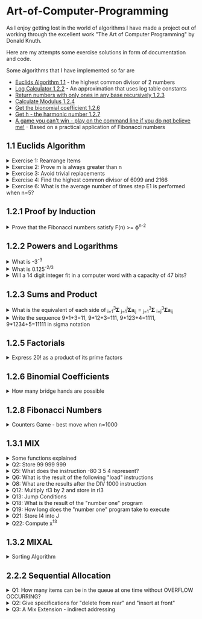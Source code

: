 # Art-of-Computer-Programming
As I enjoy getting lost in the world of algorithms I have made a project out of working through the excellent work "The Art of Computer Programming" by Donald Knuth.

Here are my attempts some exercise solutions in form of documentation and code.

Some algorithms that I have implemented so far are 
* [Euclids Algorithm 1.1](/exercises/chapter_1/one/euclids_algorithm.py) - the highest common divisor of 2 numbers
* [Log Calculator 1.2.2](/exercises/chapter_1/two/log_calculator.py) - An approximation that uses log table constants
* [Return numbers with only ones in any base recursively 1.2.3](/exercises/chapter_1/two/only_ones.py)
* [Calculate Modulus 1.2.4](/exercises/chapter_1/two/calculate_modulus.py)
* [Get the bionomial coefficient 1.2.6](/exercises/chapter_1/two/binomial_coefficients.py)
* [Get h - the harmonic number 1.2.7](exercises/chapter_1/two/harmonic_numbers.py)
* [A game you can't win - play on the command line if you do not believe me!](applications/counters_game.py) - Based on a practical application of Fibonacci numbers
## 1.1 Euclids Algorithm
<details>
  <summary>Exercise 1: Rearrange Items</summary>
  
  **Rearrange a, b, c, d to b, c, d, a**  
  e <-- b (a, b, c, d, b)  
  b <-- c (a, c, c, d, b)  
  c <-- d (a, c, d, d, b)  
  d <-- a (a, c, d, a, b)
  a <-- e (b, c, d, a)
</details>  

<details>
  <summary>Exercise 2: Prove m is always greater than n</summary>
  
**Prove m is always greater than n (except first iteration)**    

**Euclids Algorithm**  
E0: If m < n, exchange m <--> n  
E1: Divide m by n and let r be the remainder  
E2:  if r = 0 return n  
E3: Set m <- n, n <- r 

**Constraints**  
* n cannot be 1 as there would be no remainder  
* m and n cannot be equal as there would be no remainder  

**Attempted Solution**  
* r = m % n  
* We set m < n and n < r  
* This equals m < n and n < m % n 
* Whatever the value of n, m must be greater than m % n  
* m > m % n
</details>

<details>
<summary>Exercise 3: Avoid trivial replacements</summary>

  **Avoid Trivial Replacements**  

  **Attempted Solution**  
  Algorithm F - this looks like recursion
  * If m % n = 0 return n (Iteration 1)
  * If n % (m % n) = 0 return m % n (Iteration 2)
  * If (m % n) % (n % (m % n)) = 0 return n % (m % n) (Iteration 3)
  * If (n % (m % n)) % ((m % n) % (n % (m % n))) = 0 return (m % n) % (n % (m % n)) (Iteration 4)  

  The whole expression becomes the second arg  
  The second part of the expression, after the first modulus sign, becomes the first arg  

  So I seem to have overcomplicated this one...
  I have created a [recursive solution]("/exercises/chapter_1/one/euclids_algorithm") based on this
</details>


<details>
<summary>Exercise 4: Find the highest common divisor of 6099 and 2166</summary>

  **Find the highest common divisor of 6099 and 2166**  
  m=6099, n=2166
  * E1: r=1767
  * E2: False
  * E3: m=2166, n=1767
  * E1: r=399
  * E2: False
  * E3: m=1767, n=399
  * E1: r=171
  * E2: False
  * E3: m=399, n=171
  * E1: r=57
  * E2: False
  * E3: m=171, n=57
  * E2: True  

**Solution: 57**
</details>

<details>
<summary>Exercise 6: What is the average number of times step E1 is performed when n=5?</summary>

m=1 -> 1  
m=2 -> 2  
m=3 -> 3  
m=4 -> 2  
m=5 -> 1  
m=6 -> 2  
m=7 -> 3  
m=8 -> 4  
m=9 -> 3  
m=10 -> 1  
m=11 -> 2  
m=12 -> 3  
m=13 -> 4  
m=14 -> 3  
m=15 -> 1  
m=16 -> 2  
m=17 -> 3  
m=18 -> 4  
m=19 -> 3  
m=20 -> 1  

Average = 48 / 20 = 2.4
Check solution using the [recursive function]("/exercises/chapter_1/one/exercise_six").  
Setting m to 1,000,000 can be run in a reasonable time with the answer of 2.599996.  
This is very close to 2.6  

**Solution: 2.6**
</details>

## 1.2.1 Proof by Induction
<details>
<summary>Prove that the Fibonacci numbers satisfy F(n) >= ϕ<sup>n-2</sup></summary>

Where:

* ϕ = (1 + √5) / 2  
* 1 + ϕ = ϕ<sup>2</sup>   

Test:
* F<sub>(1)</sub> = 1
* F<sub>(1)</sub> >= ϕ<sup>n-2</sup> = ϕ<sup>-1</sup>
* 1 >= ϕ<sup>-1</sup>
* 1 >= 1 / ϕ
* ϕ >= 1 (Multiply by ϕ)
* (1 + √5) / 2 >= 1 (Sub real value for ϕ)
* 1 + √5 >= 2
* √5 >= 1 (Test is True)

Assert:
* F<sub>(n)</sub> >= ϕ<sup>n-2</sup>
* So F<sub>(n+1)</sub> >= ϕ<sup>n-1</sup>
* And F<sub>(n-1)</sub> >= ϕ<sup>n-3</sup>

Prove:
* F<sub>(n+1)</sub> >= F<sub>(n-1)</sub> + F<sub>(n)</sub> (The next in the sequence adds the previous 2 numbers)
* F<sub>(n+1)</sub> >= ϕ<sup>n-3</sup> + ϕ<sup>n-2</sup> (Substitute for the phi)
* ϕ<sup>n-3</sup> + ϕ<sup>n-2</sup> = ϕ<sup>n-3</sup>(1 + ϕ)
* ϕ<sup>n-3</sup>(1 + ϕ) = ϕ<sup>n-3</sup>(ϕ<sup>2</sup>) (As 1 + ϕ = ϕ<sup>2</sup>)
* ϕ<sup>n-3</sup>(ϕ<sup>2</sup>) = ϕ<sup>n-1</sup>
* ϕ<sup>n-3</sup> + ϕ<sup>n-2</sup> = ϕ<sup>n-1</sup>
* F<sub>(n+1)</sub> >= ϕ<sup>n-1</sup>
* F<sub>(n)</sub> >= ϕ<sup>n-2</sup> - **Proof is Correct**

</details>

## 1.2.2 Powers and Logarithms
<details>
<summary>What is -3<sup>-3</sup></summary>

-3<sup>-3</sup> = -1/3<sup>3</sup> = **1/27**
</details>

<details>
<summary>What is 0.125<sup>-2/3</sup></summary>

* 0.125<sup>-2/3</sup> = (1/8)<sup>-2/3</sup>
* (1/8)<sup>-2/3</sup> = <sup>3</sup>√(1/8)<sup>2</sup>
* <sup>3</sup>√(1/8)<sup>2</sup> = 1 / (1/2)<sup>2</sup>
* 1 / (1/2)<sup>2</sup> = 1 / (1/4)
* 1 / (1/4) = **4**
</details>

<details>
<summary>Will a 14 digit integer fit in a computer word with a capacity of 47 bits?</summary>

Let us assume that the 14 digit integer is going be at its max value.  
This would make the integer have a value of 99,999,999,999,999 or 9.9 * 10<sup>13</sup>  
Lets call this integer *i*   
Mathematically this question is asking is 47 >= log<sub>2</sub>(i)?  
We could ask what is the max value that a 47 bit integer will hold?  
This is simple to answer as it is 2<sup>47</sup> which is 1.4 * 10<sup>14</sup>  
The max allowed value of 1.4 * 10<sup>14</sup> is much greater than 9.9 * 10<sup>13</sup>  
Therefore **Yes the 14 digit integer will fit into a 47 bit value**
</details>

## 1.2.3 Sums and Product
<details>
<summary>What is the equivalent of each side of <sub>i=1</sub><sup>3</sup>𝚺 <sub>j=1</sub><sup>i</sup>𝚺a<sub>ij</sub> = <sub>j=1</sub><sup>3</sup>𝚺 <sub>i=j</sub><sup>3</sup>𝚺a<sub>ij</sub></summary>

We are dealing with a loop within a loop. However, the inner loop is either reduced or incremented by an iteration each time the outer loop iterates.  

**LHS** - <sub>i=1</sub><sup>3</sup>𝚺 <sub>j=1</sub><sup>i</sup>𝚺a<sub>ij</sub>
* i=1 j=1 11 (next j gets reset, i gets incremented)
* i=2 j=1 21
* i=2 j=2 22 (next j gets reset, i gets incremented)
* i=3 j=1 31
* i=3 j=2 32
* i=3 j=3 33 (now both loops end)  

**LHS** = a<sub>11</sub> + (a<sub>21</sub> + a<sub>22</sub>) + (a<sub>31</sub> + a<sub>32</sub> + a<sub>33</sub>)

**RHS** - <sub>j=1</sub><sup>3</sup>𝚺 <sub>i=j</sub><sup>3</sup>𝚺a<sub>ij</sub>
* i=1 j=1 11
* i=2 j=1 21
* i=3 j=1 31 (j gets incremented, i gets reset to j)
* i=2 j=2 22
* i=3 j=2 32 (j gets incremented, i gets reset to j)
* i=3 j-3 33 (now both loops end)  

**RHS** = (a<sub>11</sub> + a<sub>21</sub> + a<sub>31</sub>) + (a<sub>22</sub> + a<sub>32</sub>) + a<sub>33</sub>  

**RHS == LHS**
</details>

<details>
<summary>Write the sequence 9*1+3=11, 9*12+3=111, 9*123+4=1111, 9*1234+5=11111 in sigma notation</summary>

If we were solving this in programming then we could use string parsing. However, a mathematical solution is more elegant.  

I have taken the authors solutions here and applied them to the case of n=4.

General formulae for base 10 is 9 <sub>k=0</sub><sup>n</sup>𝚺(n-k)10<sup>k</sup> + (n+1)  
Note that the multiplication by 9 and the addition of 5 is done on the result of the sum.  

Where n=4:  
9 <sub>k=0</sub><sup>4</sup>𝚺(4-k)10<sup>k</sup> + 5  

Summation loop as follows:
* k<sub>0</sub> = (4-0)10<sup>0</sup> = 4*1 = 4
* k<sub>1</sub> = (4-1)10<sup>1</sup> = 3*10 = 30
* k<sub>2</sub> = (4-2)10<sup>2</sup> = 2*100 = 200
* k<sub>3</sub> = (4-3)10<sup>3</sup> = 1*1000 = 1000
* k<sub>4</sub> = (4-4)10<sup>3</sup> = 0*10000 = 0

Sum total: 1000 + 200 + 30 + 4 = 1234  
Multiply by 9: 1234 * 9 = 11106  
Add 5: 11106 + 5 = 11111

It works for base 2 also!
General formulae for any base is...  
(b-1)<sub>k=0</sub><sup>n</sup>𝚺(n-k)b<sup>k</sup> + (n+1)  
So for base 2 we get  
(1)<sub>k=0</sub><sup>n</sup>𝚺(n-k)2<sup>k</sup> + (n+1)  
The multiplier is not needed in this case  
<sub>k=0</sub><sup>n</sup>𝚺(n-k)2<sup>k</sup> + (n+1)

Take n = 4 in base 2  
<sub>k=0</sub><sup>n</sup>𝚺(2-k)2<sup>2</sup> + 5  
* k<sub>0</sub> = (4-0)2<sup>0</sup> = 4*1 = 4
* k<sub>1</sub> = (4-1)2<sup>1</sup> = 3*2 = 6
* k<sub>2</sub> = (4-2)2<sup>2</sup> = 2*4 = 8
* k<sub>3</sub> = (4-3)2<sup>3</sup> = 1*8 = 8
* k<sub>4</sub> = (4-4)2<sup>3</sup> = 0*16 = 0

Sum total: 4 + 6 + 8 + 8 = 26  
Multiplier is 1 so nothing to do here    
Add 5: 26 + 5 = 31  which is 32 - 1   
This gives us 100000 - 1 = 11111 in binary

However, this notation can be simplified  
(b-1)<sub>k=0</sub><sup>n</sup>𝚺(n-k)b<sup>k</sup> + (n+1) = <sub>k=0</sub><sup>n</sup>𝚺 b<sup>k</sup>  
Does the new notation work?  
Let us try n=4 in base 2.  
<sub>k=0</sub><sup>n</sup>𝚺 b<sup>k</sup> = 2<sup>0</sup> + 2<sup>1</sup> + 2<sup>2</sup> + 2<sup>3</sup> + 2<sup>4</sup> = 1 + 2 + 4 + 8 + 16 = 31  
Base 10 is also simple = 1 + 10 + 100 + 1000 + 10000 = 11111

So with this simpler notation we get the same result in both base 2 and base 10

A recursive version of this algorithm can be found [here](/exercises/chapter_1/two/only_ones.py) 
</details>

## 1.2.5 Factorials
<details>
<summary>Express 20! as a product of its prime factors</summary>

20! = <sub>k>0</sub>𝚺 floor(20 / p<sup>k</sup>) for each prime factor  
Primes up to 20 = 2, 3, 5, 7, 11, 13, 17, 19  
As the 11, 13, 17 and 19 result in 1 by this sequence then we don't need to do any futher calculations for these numbers.  
We simply need to multiply the result by 11 * 13 * 17 * 19
* 20! as 2: <sub>k>0</sub>𝚺 floor(20 / 2<sup>k</sup>)
  * floor(20/2<sup>1</sup>) + floor(20/2<sup>2</sup>) + floor(20/2<sup>3</sup>) + floor(20/2<sup>4</sup>)
  * 10 + 5 + 2 + 1
  * 2<sup>18</sup>
* 20! as 3: <sub>k>0</sub>𝚺 floor(20 / 3<sup>k</sup>)
  * floor(20/3<sup>1</sup>) + floor(20/3<sup>2</sup>)
  * 6 + 2
  * 3<sup>8</sup>
* 20! as 5: <sub>k>0</sub>𝚺 floor(20 / 5<sup>k</sup>)
  * floor(20/5<sup>1</sup>)
  * 4
  * 5<sup>4</sup>
* 20! as 7: <sub>k>0</sub>𝚺 floor(20 / 7<sup>k</sup>)
  * floor(20/7<sup>1</sup>)
  * 2
  * 7<sup>2</sup>  

#### 20! = 2<sup>18</sup> * 3<sup>8</sup> * 5<sup>4</sup> * 7<sup>2</sup> * 11 * 13 * 17 * 19
```python
import math

2**18 * 3**8 * 5**4 * 7**2 * 11 * 13 * 17 * 19 == math.factorial(20)
```
```shell
Out[3]: True
```
</details>

## 1.2.6 Binomial Coefficients
<details>
<summary>How many bridge hands are possible</summary>

This is calculated using the formulae n! / (k! * (n-k)!)

We can take each factorial expression n, k and n-k and calculate it as a product of prime factors.  
Once that has been done each exponential expression can either be multiplied or divided out.   
The final result can be seen [here](/exercises/chapter_1/two/binomial_coefficients.py)
```python
{2: 4, 5: 2, 7: 2, 17: 1, 23: 1, 41: 1, 43: 1, 47: 1}
```
2<sup>4</sup> * 5<sup>2</sup> * 7<sup>2</sup> * 17 * 23 * 41 * 43 * 47  
Resulting in **635 013 559 600**
</details>

## 1.2.8 Fibonacci Numbers
<details>
<summary>Counters Game - best move when n=1000</summary>

Rules - for 2 players
* There is a pile containing n counters. 
* The first player removes any number of counters, leaving at least one.  
* Each player must take at least one counter.
* Each player can take a maximum of 2 times the counters that the previous player took.

Let us imagine that there are 11 counters to start with.  

We shall assume that neither player wants to face certain loss.  
Therefore, their options shall be restricted to < CEIL(n/3)  

A summary of such a game make look like this:  

RC = Remaining Counters

| Turn | Player A | Options | RC  | Player B | Options | RC  |
|------|----------|---------|-----|----------|---------|-----|
| 0    | -        |         |     | -        |         | 11  |
| 1    | 3        | 1 2 3   | 8   | 1        | 1 2     | 7   |
| 2    | 2        | 1 2     | 5   | 1        | -       | 4   |
| 3    | 1        | -       | 3   | 1        | -       | 2   |
| 4    | 2        | -       | 0   |          |         |     |

This worked out pretty well for Player A. Only in their first turn did player B have any choice!  

Player B could have selected 2 counters.   
However, that would have left player A able to take a single counter from the 6 remaining, still leaving 5 counters for player B - ensuring victory!  

What if there are 15 counters? How many counters should Player A take?  
What are the max counters? max = CEIL(n/3) - 1 = 4.  
* This makes sense because if Player A took 5 counters player B would simply take 10 thus winning the game.  
* If Player A took 4 counters this would leave 11, which as we can see from our previous table allows player B certain victory.  
* What if Player A tries to always leave a fibonacci number of counters for his opponent?  
* At no time must he leave his opponent in a position to leave a fibonacci number of counters for him.  
* Options for Player A will be restricted with these rules in mind  

| Turn | Player A | Options | RC  | Player B | Options | RC  |
|------|----------|---------|-----|----------|---------|-----|
| 0    | -        |         |     | -        |         | 15  |
| 1    | 2        | -       | 13  | 4        | 1 2 3 4 | 9   |
| 2    | 1        | -       | 8   | 1        | 1 2     | 7   |
| 3    | 2        | -       | 5   | 1        | -       | 4   |
| 4    | 1        | -       | 3   | 1        | -       | 2   |
| 5    | 2        | -       | 0   |          |         |     |

Player A wins again! We note on turn 2 Player B could have chosen 2 counters.  
Player A Would then have taken 1 counter on turn 3 leaving the game in the same state.  
What about turn 1? Player B could have chosen 1, 2 or 3 instead. 
* Player B chooses 3, RC=10, Player A chooses 2. No difference.
* Player B chooses 2, RC=11, Player A chooses 3. No difference.
* Player B chooses 1, RC=12
  * Player A much choose 1. 
  * Choosing 2 would allow his opponent to leave him with a fibonacci number of counters.
  * RC=11. Now Player B can choose 1 or 2.  
  * If Player B leaves 10 counters Player A will choose 2 and leave 8.  
  * If Player B leaves 9 counters Player A will choose 1 and leave 8.
  * Either way certain victory follows for Player A.

What if there are 1000 counters. What move should Player A make?  
* max = CEIL(n/3) - 1
* n/3 = 333.33333...
* CEIL(333.333) = 334
* max = 333  

The most counters' player A can take is 333.  
* Player A must leave at least 1000 - 333 counters = 667
* The first Fibonacci number after 667 is 987.
* Player A must take **13 counters** for his first move
</details>

## 1.3.1 MIX 
<details>
<summary>Some functions explained</summary>

Some of the more complex functions are explained here in detail
<details>
<summary>CHAR</summary>

* Contents of rA is turned into a 10 byte code. 
  * Take our example of register A storing the number 10000.
  * 0 has a character code of 30
  * 1 has a character code of 31
  * rA would store 0's
    * This would equal 30 30 30 30 30
  * rX would store the string representation of 10000
    * This would equal 31 30 30 30 30
</details>

<details>
<summary>MOVE</summary>

* MOVE -1,1(1)
* MOVE x,y(z)
* x is the source memory address. The contents are copied to the memory address held in rI1
  * This is hard set to rI1 and is not changed by any of the variables x, y, z
* y is the index register and therefore must be between 1 and 6. 
  * The contents of the Index register are added to the source memory address
  * In our example y=1 which means the contents or rI1 are added to the initial memory location of -1
  * As rI1 held the address of 2 the source memory address is modified to memory location 1.
  * Therefore, the contents of 1 (0/NOP) is copied to 2
  * rI1 is then incremented by 1
* z is the number of operations or copies that are carried out
</details>

<details>
<summary>NUM</summary>

* 1000010000 is assumed to be a number in string text. 
* We may see this in modern programming languages as "1000010000"
* Each Byte in MIX can contain 6 bits allowing a maximum of 64 values
  * This allows for 0 - 63 in binary 000000 to 111111
* Each word can store 6 bytes 
  * This allows for the +/- sign and 5 bytes
    * [+][0][0][0][0][63] would simply be 63
    * [+][0][0][0][1][0] would be 64 as we have used the next byte
    * [+][0][0][1][0][0] would be 64<sup>2</sup> or 3969
    * Therefore, each byte can allow a maximum of 64<sup>i</sup> values
    * [+][64<sup>4</sup>][64<sup>4</sup>][64<sup>3</sup>][64<sup>2</sup>][64<sup>1</sup>] represent the max values depending on position
* To turn manually "1000010000" into a numeric value that MIX can understand we have to find the log base 2 of this number
* log<sub>2</sub>1000010000 = ~29.897
  * 64 = 2<sup>6</sup> and so log<sub>64</sub>1000010000 = 29.897 / 6 = ~4.98
  * If this was over 5 we would not be able to store it
    * In this case MIX stores the remainder
  * We know now all bytes are required including the first one that represents 64<sup>4</sup>
  * 1000010000 / 64<sup>4</sup> = ~59.6
  * floor(59.6) = 59
  * **The first byte is 59**
* Calculating the second byte
  * We now need the remainder
  * 1000010000 - (59 * 64<sup>4</sup>) = 10154256
  * 10154256 / 64<sup>3</sup> = ~38.74
  * floor(38.74) = 38
  * **The second byte is 38**
* Calculating the third byte
  * 10154256 - (38 * 64<sup>3</sup>) = 192784
  * 192784 / 64<sup>2</sup> = ~47.07
  * **The third byte is 47**
* Calculating the fourth byte
  * 192784 - (47 * 64<sup>2</sup>) = 272
  * 272 / 64 = 4.25
  * **The fourth byte is 4**
* Calculating the fifth byte
  * 272 - (4 * 64) = 16
  * **The fifth byte is 16**
* Register A is left with 59 38 47 4 16 after the conversion
</details>
</details>

<details>
<summary>Q2: Store 99 999 999</summary>

Each byte has a maximum value of 64.  
The max value that can be stored in each of the 5 cells is 63 * the following powers of 64: 64<sup>4</sup> 64<sup>3</sup> 64<sup>2</sup> 64<sup>1</sup> 64<sup>0</sup>  
log<sub>2</sub>99 999 999 = ~26.58  
* 64 = 2<sup>6</sup>
* 26.58 / 6 = 4.43
* Now we know we need 5 bytes to store this number
  * 99 999 999 / 64<sup>4</sup>(16777216) = ~5.96
  * The first byte is 5
  * Remainder = 99999999 - (5 * 64<sup>4</sup>) = 16 113 919
  * 16 113 919 / 64<sup>3</sup>(262144) = ~61.47
  * The second byte is 61
  * Remainder = 16113919 - (61 * 64<sup>3</sup>) = 123135
  * 123135 / 64<sup>2</sup>(4096) = ~30.06
  * The third byte is 30
  * Remainder = 123135 - 30 * 64<sup>2</sup> = 255
  * 255 / 64 = ~3.98
  * The fourth byte is 3
  * Remainder = 255 - (3*64) = 63
  * The firth byte is 63
* Therefore, 99 999 999 can be represented by +5 61 30 3 64

</details>

<details>
<summary>Q5: What does the instruction -80 3 5 4 represent?</summary>

* -80 is memory location -80
* 3 tells us to add the memory location (in this case of -80) to the value store in register I3
* 5 says to use all 5 fields or use a particular operation
* 4 is the operation code in this case DIV or FDIV. As DIV is 0:5 and the previous instruction was 5 the operation we need is DIV  

**The resulting translated operation will be DIV -80,3**
</details>

<details>
<summary>Q6: What is the result of the following "load" instructions</summary>

Memory 3000 contains +5 1 200 15  

Instructions:
* LDAN 3000 - load negative A - A is set to -5 1 200 15 
* LD2N 3000(3:4) - load negative rI2 - register I2 is set to -200
* LDX 3000(1:3) - value is stored in rX - the last fields of register X is set to 5 1 ?  
* LD6 3000 - value is stored in rI6 - register I6 is undefined - as we are trying to fit 5 cells into 2
* LDXN 3000(0:0) - load negative X - register X sign is set to negative
</details>

<details>
<summary>Q8: What are the results after the DIV 1000 instruction</summary>

rA before: -0  
rX before: -1234 0 3 1  
cell 1000: -000 2 0  
Instruction DIV 1000  
-1234031 / -20 we can negate the negative signs = 1234031 / 20 = 61701.55  
rA = +0 617 0 1  
Get remainder: 1234031 - (61701 * 20) = 1234031 - 1234020 = 31 - 20 = 11  
rX = -00011

</details>

<details>
<summary>Q12: Multiply rI3 by 2 and store in rI3</summary>

The question asks for this to be done in a single instruction.    
The command INC3 increases rI3 by a given amount.  
We also know that adding a comma to an instruction, using the "I" field, adds the contents of the "I" registers.  
Therefore, we can simply add the contents of rI3 back to itself with this command. This has the effect of mutliplying by 2.

**INC3 0,3**

</details>

<details>
<summary>Q13: Jump Conditions</summary>

JOV: If overflow is on, turn it off and jump  
JNOV: If overflow is off, jump. If it is on switch it off  

If location 1000 contains the instruction `JOV 1001` The overflow toggle will be set to off and the next instruction exectued will be 1001 as normal
What are the effects of changing this to `JNOV 1001`, `JOV 1000`, `JNOV 1000`  
* JNOV 1001: The overflow is turned off if set to on - the next instruction is 1001 anyway
* JOV 1000: If the overflow is on it is turned off. We then jump to 1000 where the overflow is now off and so the program resumes as normal
* JNOV 1000: If the overflow is off we jump back to 1000. This can cause an infinite loop
</details>

<details>
<summary>Q18: What is the result of the "number one" program</summary>

| INSTRUCTION  | Description                                                                          | Register A      | Register X      | Register I1 | Other                 | Results Explanation                                                                                                                        | Instruction # | Execution Time |
|--------------|--------------------------------------------------------------------------------------|-----------------|-----------------|-------------|-----------------------|--------------------------------------------------------------------------------------------------------------------------------------------|---------------|----------------|
| ORIG 1       | Store the instructions from set location onwards                                     |                 |                 |             |                       | All instructions start from memory location 1                                                                                              |               |                |
| STZ 1        | Store the Value of 0 at location 1                                                   | +00000          | +00000          | +00         | Mem1: +00000          |                                                                                                                                            | 33            | 2              |
| ENNX 1       | Enter Negative Number Value at X                                                     |                 | -00001          |             |                       | -1 gets stored in rX                                                                                                                       | 55            | 1              |
| STX 1(0:1)   | Store the rhs digits and +/- sign X at Memory location 1 lhs                         |                 |                 |             | Mem1: -100000         |                                                                                                                                            | 31            | 2              |
| SLAX 1       | Shift Left Including A & X                                                           |                 | -00010          |             |                       | No change to A as all zeros, Register X gets shifted                                                                                       | 06            | 2              |
| ENNA 1       | Enter Negative Value into A                                                          | -00001          |                 |             |                       | Register A is loaded with -00001                                                                                                           | 48            | 1              |
| INCX 1       | Increases Register X by the Value of 1                                               |                 | -0 0 0 0 63     |             |                       | Register X is increased by 1 causing -10(-64 in base 10) to be increased by 1. The value of -63 is now stored.                             | 55            | 1              | 
| ENT1 1       | Enter Value into the register                                                        |                 |                 | +01         |                       | Register I1 is set to +01                                                                                                                  | 49            | 1              |
| SRC 1        | Shift Right Circularly by given amount                                               | -63 0 0 0 0     | -1 0 0 0 0      |             |                       | Reg A is set to -10000 and Reg X is set to +10000                                                                                          | 06            | 2              |
| ADD 1        | Add The Memory location of 1 to Register A                                           | -0 0 0 0 0      |                 |             | Overflow is set to on | -63 - 1 would require 7 bits to store as the number would now be -1 0 0 0 0 0 0. This causes an overflow with remainder 0.                 | 01            | 2              |
| DEC1 -1      | Decrease Register X by the value of -1                                               |                 |                 | +02         |                       | A decrease of minus 1 is an increase of 1 so rI1 is set to +02                                                                             | 49            | 1              |
| STZ 1        | Store the Value of 0 at location 1                                                   |                 |                 |             | Mem1: +00000          | Mem 1 gets set to zero                                                                                                                     | 33            | 2              |
| CMPA 1       | Register A is compared to the memory                                                 |                 |                 |             | Comparison: EQUAL     | Register A contains +00000 and Memory 1 contains 00000                                                                                     | 56            | 2              |
| MOVE -1,1(1) | Copy data from specified memory location to location set in rI1 - then increment rI1 |                 |                 | +03         | Mem2: +00000          | This copies the data from memory address 1 to mem address 2. 3 is stored in rI1 and -1 is the parameter so the target memory address is 2. | 07            | 3              |
| NUM 1        | Convert the contents of Register A and X to Numeric values to be stored in A         | -00 00 02 28 16 |                 |             |                       | +00000 10000 is converted to a number. 10,000 -> encoded num.                                                                              | 05            | 10             |
| CHAR 1       | Convert the contents of Register A to a 10 byte code, thus using Registers A & X     | -30 30 30 30 30 | -31 30 30 30 30 |             |                       | Contents of Register A is turned into a 10 byte decimal number that fills both rA and rX                                                   | 05            | 10             |

End state:
* Register A: -30 30 30 30 30
* Register X: -31 30 30 30 30
* Register I1: +03
* Mem1: +00000
* Mem2: +00000
* Comparison: EQUAL
* Overflow is set to ON

If the starting cell is 0 then there will be some discrepancies:
* The sign on rI1 will be - not +
* The overflow toggle will be set to off
* The comparison indicator will be set to EQUAL not LESS
  * This is because the ADD 1 instruction will add zero as the contents of memory 1 will be zero.
<details>
<summary>Only the program</summary>

* ORIG 1
* STZ 1         
* ENNX 1       
* STX 1(0:1)   
* SLAX 1       
* ENNA 1       
* INCX 1        
* ENT1 1       
* SRC 1        
* ADD 1        
* DEC1 -1      
* STZ 1        
* CMPA 1       
* MOVE -1,1(1) 
* NUM 1        
* CHAR 1  
* HLT 1
</details>
</details>

<details>
<summary>Q19: How long does the "number one" program take to execute</summary>

See table in previous section.  

It takes 42 units of time.  

Perhaps the only unknown timing is the move function as this takes 1 + 2 moves.  
As we are only doing 1 move in this case it takes 3 units of time in total
</details>

<details>
<summary>Q21: Store I4 into J</summary>

As long as the number is greater than 0 and less than 3001.  
Example n=2041
* Setup
  * INC4 2041 
  * JMP 3000 
  * ORIG 3000 
* Copy r4 into rJ
  * LDX 3003 
  * STX -1,4 
  * JMP -1,4 
  * JMP 3004 
* End
  * HLT

Explanation of the program

| Instruction | Changes                | Description                                                                                 | Current Cell |
|-------------|------------------------|---------------------------------------------------------------------------------------------|--------------|
| INC4 2041   | r4 <-- +31 57          | The numerical representation of 2041 is stored in r4                                        | 0            |
| JMP 3000    | rJ <-- +0 2            | Jump to cell 3000, Register J stores the next location if it had not been interrupted, 2    | 1            |
| ORIG 3000   |                        | All instructions from here are set to memory 3000 onwards                                   | N/A          |
| LDX 3003    | rX <-- +46 60 0 0 39   | Register X stores the instruction to JMP to 3004 from cell 3003                             | 3000         |
| STX -1,4    | 2040 <-- +46 60 0 0 39 | Cell 2040 (-1 + the contents of r4) now store the instruction to Jump to cell 3004          | 3001         |
| JMP -1,4    | rJ <-- +46 59          | Jump to cell 2040, Register J stores the next location if it had not been interrupted, 3003 | 3002         |
| JMP 3004    | rJ <-- +31 57          | Jump to cell 3004, Register J stored the next location if it had not been interrupted, 2041 | 2040         |
| HLT         |                        | End of routine                                                                              | 3004         |

</details>

<details>
<summary>Q22: Compute x<sup>13</sup></summary>

Result is held in register A  
x is held in mem 2000  
For example x = 4

Setup
* INCA 4 - Increase Register A by x (in this case 4)
* STA 2000 - Store the number 4 in memory cell 2000
* SUB 2000 - Set Register A back to 0

Algorithm
* ADD 2000 - Store Memory 2000 in A 
* INC1 32 - Increase r1 by 32 - to set the halt instruction
* MOVE 10(1) - Moves the HALT instruction in cell 10 to the location set in r1 - 32 
* DEC1 23 - sets r1 to 9
* MOVE 8(22) - Repeats instructions 8 and 9 - to multiply & shift left 11 times
* MUL 2000 - multiply the contents of Register A by the contents of cell 2000
* SLAX 5 - Move the contents of Register A into Register X, assuming that the number can be contained in a single word

End
* HLT
</details>

## 1.3.2 MIXAL
<details>
<summary>Sorting Algorithm</summary>

* This algorithm is able to find the greatest number and send it to the end 
* Once it has found the greatest number it then finds the next greatest number 
* A decreasing loop discounts items already sorted
* The following table shows the algorithm
* The table after shows the steps required to sort 3 numbers

| LOC     | OP   | ADDRESS | REMARKS                                                                                                                                                |
|---------|------|---------|--------------------------------------------------------------------------------------------------------------------------------------------------------|
| START   | IN   | X+1(0)  | Reads 100 words from tape 0 and put into memory blocks X+1 through to X+100                                                                            |
|         | JBUS | *(0)    | Jump if unit 0 is not ready.This is effectively a pause until all contents are loaded in                                                               |
|         | ENT1 | 100     | Store 100 into rI1                                                                                                                                     |
| 1H      | JMP  | MAXIMUM | Jump to MAXIMUM, Store the next address into rJ                                                                                                        |
|         | LDX  | X,1     | Load the value of Location X + rI1 into rX                                                                                                             |  
|         | STA  | X,1     | Store the value of A into location X + ri1                                                                                                             |
|         | STX  | X,2     | Store the value of X into location X + rI2                                                                                                             |
|         | DEC1 | 1       | Decrease rI1 by 1                                                                                                                                      |
|         | J1P  | 1B      | Jump to 1H if rI1 is positive, Store the next address into rJ                                                                                          |
|         | OUT  | X+1(1)  | Transfer data from memory to output device 1                                                                                                           |
|         | HLT  |         | Ends the routine                                                                                                                                       |
|         | END  | START   |                                                                                                                                                        |
| ------  | ---- | ------  | -------------------------------------------------------------------                                                                                    |
| X       | EQU  | 1000    | Sets X to 1000                                                                                                                                         |
|         | ORIG | 3000    | All instructions take place from memory location 3000                                                                                                  |
| MAXIMUM | STJ  | EXIT    | Store the contents of register J into memory location specified by the EXIT keyword. When EXIT is reached The program will resume in the main routine. |
| INIT    | ENT3 | 0,1     | Enter the contents of rI1 into rI3                                                                                                                     |
|         | JMP  | CHANGEM | Jump to CHANGEM, storing the next instruction into rJ                                                                                                  |
| LOOP    | CMPA | X,3     | Compares the value in A to mem X + rI3 and sets the comparison indicator                                                                               |
|         | JGE  | *+3     | Jump 3 locations ahead of comparison is on greater or equal                                                                                            |
| CHANGEM | ENT2 | 0,3     | Enter the contents of rI3 into rI2                                                                                                                     |
|         | LDA  | X,3     | Load the value of Location X + rI3 into rA                                                                                                             |
|         | DEC3 | 1       | Decrease the value of rI3 by 1                                                                                                                         |
|         | J3P  | LOOP    | Jumps back to the LOOP keyword if rI3 is positive                                                                                                      |
| EXIT    | JMP  | *       | Resumes in the main routine                                                                                                                            |

Let us say this function sorted 3 numbers instead. How would it sort [15, 11, 13]? 

| LOC     | OP   | ADDRESS | MEM LOC | rJ  | rI1 | rI2 | rI3 | rA  | rX  | 1001 | 1002 | 1003 | REMARKS                                           |
|---------|------|---------|---------|-----|-----|-----|-----|-----|-----|------|------|------|---------------------------------------------------|
| START   | IN   | 1001    | 0       |     |     |     |     |     |     | 15   | 11   | 13   | Puts the values of 15, 13 and 11 into 1001 - 1003 |
|         | JBUS | *(0)    | 1       |     |     |     |     |     |     |      |      |      | Waits whilst data loads                           |
|         | ENT1 | 3       | 2       |     | 3   |     |     |     |     |      |      |      | Enters 3 into rI1                                 | 
| 1H      | JMP  | MAXIMUM | 3       | 4   |     |     |     |     |     |      |      |      | Stores 4 into rJ and jumps                        |
| MAXIMUM | STJ  | EXIT    | 3000    |     |     |     |     |     |     |      |      |      | Stores address of 4 into address field of EXIT    |
| INIT    | ENT3 | 0,1     | 3001    |     |     |     | 3   |     |     |      |      |      | Enters 3 into rI3                                 |
|         | JMP  | CHANGEM | 3002    |     |     |     |     |     |     |      |      |      | Jump to ChangM                                    |
| CHANGEM | ENT2 | 0,3     | 3005    |     |     | 3   |     |     |     |      |      |      | Enters 3 into rI2                                 |
|         | LDA  | X,3     | 3006    |     |     |     |     | 13  |     |      |      |      | Stores 13 into rA                                 |
|         | DEC3 | 1       | 3007    |     |     |     | 2   |     |     |      |      |      | Change rI3 to 2                                   |
|         | J3P  | LOOP    | 3008    |     |     |     |     |     |     |      |      |      | Jump to 3003                                      |
| LOOP    | CMPA | X,3     | 3003    |     |     |     |     |     |     |      |      |      | rA=13. 1002=11. COMP = GT                         |
|         | JGE  | *+3     | 3004    |     |     |     |     |     |     |      |      |      | GT so Jump to 3007                                |
|         | DEC3 | 1       | 3007    |     |     |     | 1   |     |     |      |      |      | Change rI3 to 1                                   |
|         | J3P  | LOOP    | 3008    |     |     |     |     |     |     |      |      |      | Jump to 3003                                      |
| LOOP    | CMPA | X,3     | 3003    |     |     |     |     |     |     |      |      |      | rA=13. 1001=15. COMP = LT                         |
|         | JGE  | *+3     | 3004    |     |     |     |     |     |     |      |      |      | LT so no Jump                                     |
| CHANGEM | ENT2 | 0,3     | 3005    |     |     | 1   |     |     |     |      |      |      | Enters 1 into rI2                                 |
|         | LDA  | X,3     | 3006    |     |     |     |     | 15  |     |      |      |      | Stores 15 into rA                                 |
|         | DEC3 | 1       | 3007    |     |     |     | 0   |     |     |      |      |      | Change rI3 to 0                                   |
|         | J3P  | LOOP    | 3008    |     |     |     |     |     |     |      |      |      | rI3 is 0 so no Jump                               |
| EXIT    | JMP  | 4       | 3009    |     |     |     |     |     |     |      |      |      | Jumps to location 4                               |
|         | LDX  | X,1     | 4       |     |     |     |     |     | 13  |      |      |      | Load 13 into rX                                   |
|         | STA  | X,1     | 5       |     |     |     |     |     |     |      |      | 15   | Store 15 into 1003                                |
|         | STX  | X,2     | 6       |     |     |     |     |     |     | 13   | 11   | 15   | Store 13 into 1001                                |
|         | DEC1 | 1       | 7       |     | 2   |     |     |     |     |      |      |      | Set rI2 to 2                                      |
|         | J1P  | 1B      | 8       |     |     |     |     |     |     |      |      |      | Jump back to 1H                                   |
| 1H      | JMP  | MAXIMUM | 3       | 4   |     |     |     |     |     |      |      |      | Stores 4 into rJ and jumps                        |
| MAXIMUM | STJ  | EXIT    | 3000    |     |     |     |     |     |     |      |      |      | Stores address of 4 into address field of EXIT    |
| INIT    | ENT3 | 0,1     | 3001    |     |     |     | 2   |     |     |      |      |      |                                                   |
|         | JMP  | CHANGEM | 3002    |     |     |     |     |     |     |      |      |      |                                                   |
| CHANGEM | ENT2 | 0,3     | 3005    |     |     | 2   |     |     |     |      |      |      |                                                   |
|         | LDA  | X,3     | 3006    |     |     |     |     | 11  |     |      |      |      |                                                   |
|         | DEC3 | 1       | 3007    |     |     |     | 1   |     |     |      |      |      |                                                   |
|         | J3P  | LOOP    | 3008    |     |     |     |     |     |     |      |      |      |                                                   |
| LOOP    | CMPA | X,3     | 3003    |     |     |     |     |     |     |      |      |      | rA=11, 1001=13, COMP=LT                           |
|         | JGE  | *+3     | 3004    |     |     |     |     |     |     |      |      |      | LT so no Jump                                     |
| CHANGEM | ENT2 | 0,3     | 3005    |     |     | 1   |     |     |     |      |      |      |                                                   |
|         | LDA  | X,3     | 3006    |     |     |     |     | 13  |     |      |      |      |                                                   |
|         | DEC3 | 1       | 3007    |     |     |     | 0   |     |     |      |      |      |                                                   |
|         | J3P  | LOOP    | 3008    |     |     |     |     |     |     |      |      |      |                                                   |
| EXIT    | JMP  | 4       | 3009    |     |     |     |     |     |     |      |      |      |                                                   |
|         | LDX  | X,1     | 4       |     |     |     |     |     | 11  |      |      |      |                                                   |
|         | STA  | X,1     | 5       |     |     |     |     |     |     |      | 13   |      |                                                   |
|         | STX  | X,2     | 6       |     |     |     |     |     |     | 11   | 13   | 15   |                                                   |
|         | DEC1 | 1       | 7       |     | 1   |     |     |     |     |      |      |      |                                                   |
|         | J1P  | 1B      | 8       |     |     |     |     |     |     |      |      |      |                                                   |
| 1H      | JMP  | MAXIMUM | 3       | 4   |     |     |     |     |     |      |      |      |                                                   |
| MAXIMUM | STJ  | EXIT    | 3000    |     |     |     |     |     |     |      |      |      |                                                   |
| INIT    | ENT3 | 0,1     | 3001    |     |     |     | 1   |     |     |      |      |      |                                                   |
|         | JMP  | CHANGEM | 3002    |     |     |     |     |     |     |      |      |      |                                                   |
| CHANGEM | ENT2 | 0,3     | 3005    |     |     | 1   |     |     |     |      |      |      |                                                   |
|         | LDA  | X,3     | 3006    |     |     |     |     | 11  |     |      |      |      |                                                   |
|         | DEC3 | 1       | 3007    |     |     |     | 0   |     |     |      |      |      |                                                   |
|         | J3P  | LOOP    | 3008    |     |     |     |     |     |     |      |      |      |                                                   |
| EXIT    | JMP  | 4       | 3009    |     |     |     |     |     |     |      |      |      |                                                   |
|         | LDX  | X,1     | 4       |     |     |     |     |     | 11  |      |      |      |                                                   |
|         | STA  | X,1     | 5       |     |     |     |     |     |     | 11   |      |      |                                                   |
|         | STX  | X,2     | 6       |     |     |     |     |     |     | 11   | 13   | 15   |                                                   |
|         | DEC1 | 1       | 7       |     | 0   |     |     |     |     |      |      |      |                                                   |
|         | J1P  | 1B      | 8       |     |     |     |     |     |     |      |      |      |                                                   |
|         | OUT  | X+1(1)  |         |     |     |     |     |     |     | 11   | 13   | 15   | Sorted Output is Pritned                          |
|         | HLT  |         |         |     |     |     |     |     |     |      |      |      |                                                   |
</details>

## 2.2.2 Sequential Allocation
<details>
<summary>Q1: How many items can be in the queue at one time without OVERFLOW OCCURRING?</summary>

Answer: M - 1 not M

Insert algorithm
* if R == M, then R = 1 else R += 1
* if R == F, then OVERFLOW
* X[R] = Y

Delete algorithm
* if F == R, then UNDERFLOW;
* if F == M, then F = 1 else F += 1
* Y = X[F]

Scenario: F = R = 0

| Command | R == M? | Set R | R == F? | X[R] = Y | X[1] | x[2] | x[3] |
|---------|---------|-------|---------|----------|------|------|------|
| INS 5   | 0 != 3  | 1     | 1 != 0  | X[1] = 5 | 5    |      |      |
| INS 6   | 1 != 3  | 2     | 2 != 0  | x[2] = 6 | 5    | 6    |      |
| INS 7   | 2 != 3  | 3     | 3 != 0  | x[3] = 7 | 5    | 6    | 7    |
| INS 8   | 3 == 3  | 1     | 1 != 0  | x[1] = 8 | 8    | 6    | 7    |

As we see above no OVERFLOW occurred and now we have lost data!  
We cannot store M number of items because we cannot detect overflow.  

What if F = R = 1

| Command | R == M? | Set R | R == F? | X[R] = Y | X[1] | x[2] | x[3] |
|---------|---------|-------|---------|----------|------|------|------|
| INS 5   | 1 != 3  | 2     | 2 != 1  | X[2] = 5 |      | 5    |      |      
| INS 6   | 2 != 3  | 3     | 3 != 1  | x[3] = 6 |      | 5    | 6    |      
| INS 7   | 3 == 3  | 1     | 1 == 1  | OVERFLOW | 5    | 6    | 7    |

So we have given up a memory space but now we can see OVERFLOW gets triggered correctly.  

Therefore, with this algorithm we must set F = R = 1 and so we can only store M -1 items before OVERFLOW is triggered.

</details>

<details>
<summary>Q2: Give specifications for "delete from rear" and "insert at front"</summary>

### Delete from rear
First attempt
* If R = F; then UNDERFLOW
* Y <- X[R]
* R <- R - 1

However, according to the answer I have missed out a step. That is setting R to M when R is 1.  
At first I could not see why this is needed. After all if we take R = F = 1 then R cannot ever catch up to 1 surely?  
However sequential allocation is done circulatory - after all there is a limited amount of memory.  
This is not a straight rail track as it were it is more of a loop.  

Scenario: 
Initial values: M = 3, R = 1, F = 1  
Instructions: INS 5, INS 6m DEL, INS 7  
NUM[D] denotes a soft delete - it's safe to rewrite this location 

| CMD             | STEP 1 | STEP 2 | STEP 3 | R   | F   | X1   | X2   | X3  |
|-----------------|--------|--------|--------|-----|-----|------|------|-----|
| INS 5           | R != M | R = 2  | R != F | 2   | 1   |      | 5    |     |
| INS 6           | R != M | R = 3  | R != F | 3   | 1   |      | 5    | 6   |
| DEL             | F != R | F != M | F = 2  | 3   | 2   |      | 5[D] | 6   |
| INS 7           | R == M | R = 1  | R != F | 1   | 2   | 7    | 5[D] | 6   |  
| DEL (FROM REAR) | R != F | R = 0  |        | 0   | 2   | 7[D] | 5[D] | 6   |

As you can see from the table above we have set R to an invalid or unexpected memory location!  
Therefore we must include the step of setting R to M  

Complete answer  
* If R = F; then UNDERFLOW
* Y <- X[R]
* If R = 1; then R <- M OTHERWISE R <- R - 1

Now let us see that last line again

| CMD             | STEP 1 | STEP 2 | R   | F   | X1   | X2   | X3  |
|-----------------|--------|--------|-----|-----|------|------|-----|
| DEL (FROM REAR) | R != F | R = 1  | 3   | 2   | 7[D] | 5[D] | 6   |

### Insert at front

First attempt
* Given R = F = 1
* If F = 1 Then F <- M Else F = F - 1
* X[F] <- Y
* If F = R then OVERFLOW

However, the answer gives this in a different order

Let us see what is the issue with this first attempt  
We now have INS F, INS R, DEL F, DEL R commands  

Given M = 3

| CMD       | STEP 1 | STEP 2 | STEP 3   | R   | F   | X1  | X2  | X3  |
|-----------|--------|--------|----------|-----|-----|-----|-----|-----|
| INS F (5) | R != M | R = 2  | R != F   | 2   | 1   |     | 5   |     |
| INS R (6) | F = 1  | F = 3  | R != F   | 2   | 3   |     | 5   | 6   |
| INS R (7) | F != 1 | F = 2  | OVERFLOW | 2   | 2   |     | 7   |     |

So we can see that the OVERFLOW happened too late in this example.   
We have now overwritten X2 without the user expecting this behaviour.   
Data integrity has been compromised.  

What happens if we alter the algorithm so the assignment is after OVERFLOW?  
* Given R = F = 1
* If F = 1 Then F <- M Else F = F - 1
* If F = R then OVERFLOW Else X[F] <- Y

We can clearly see now that OVERFLOW would be triggered without a memory assignment.  

However, in Donald Knuths answer the assignment to memory is done first.  

* X[F] <- Y
* If F = 1 Then F <- M Else F = F - 1
* If F = R then OVERFLOW
What effect would this have on our previous example?

| CMD       | STEP 1 | STEP 2 | STEP 3   | R   | F   | X1  | X2  | X3  |
|-----------|--------|--------|----------|-----|-----|-----|-----|-----|
| INS F (5) | R != M | R = 2  | R != F   | 2   | 1   |     | 5   |     |
| INS R (6) | F = 1  | F = 3  | R != F   | 2   | 3   | 6   | 5   |     |
| INS R (7) | F != 1 | F = 2  | OVERFLOW | 2   | 2   | 6   | 5   | 7   |

Both methods appear functional. They both store 5 and 6 in memory and trigger OVERFLOW when a third item is added.

However, more complex scenarios would have to be engineered to understand the differences.  

</details>

<details>
<summary>Q3: A Mix Extension - indirect addressing</summary>
The indirect addressing works by adding the result of the index register  
You will notice that this is an addition because we have an extra field at location 7  

Location 1000 = NOP 1000,1:7  
Location 1001 = NOP 1000,2  
Index register 1 = 1  
Index register 2 = 2  

Let us now work through the equivalent of the following instruction   
LDA 1000,7:2  

In location 1000 we have 1000,1:7 so let us replace 1000,7 with this instruction. The 7 indicates all fields are used.  
LDA (1000,1:7),2  
This is where we add the value of index 1, 1 to the value of 1000.  
LDA (1001,7),2  
We now take all the fields of 1001 (NOP 1000,2) and replace 1000,7 with this instuction
LDA (1000,2), 2  
Now we add the contents of i2 to the value of 1000  
LDA 1002, 2
Again we add the contents of i2 to the value of 1000  
LDA 1004

So this would come in handy when certain locations are unknown we can now store locations as variables and access them, indirectly.  



</details>
